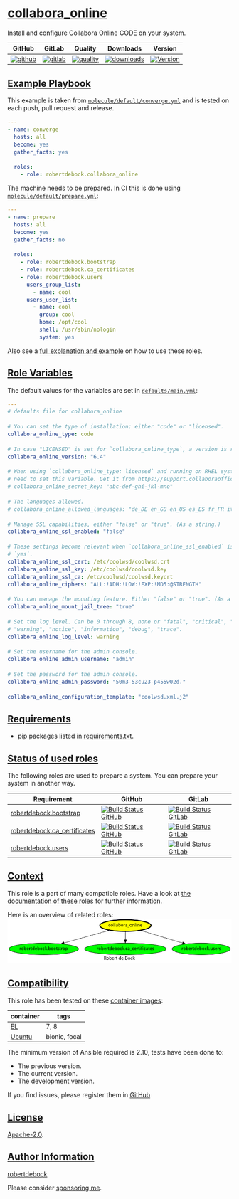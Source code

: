 # [collabora_online](#collabora_online)

Install and configure Collabora Online CODE on your system.

|GitHub|GitLab|Quality|Downloads|Version|
|------|------|-------|---------|-------|
|[![github](https://github.com/robertdebock/ansible-role-collabora_online/workflows/Ansible%20Molecule/badge.svg)](https://github.com/robertdebock/ansible-role-collabora_online/actions)|[![gitlab](https://gitlab.com/robertdebock-iac/ansible-role-collabora_online/badges/master/pipeline.svg)](https://gitlab.com/robertdebock-iac/ansible-role-collabora_online)|[![quality](https://img.shields.io/ansible/quality/55445)](https://galaxy.ansible.com/robertdebock/collabora_online)|[![downloads](https://img.shields.io/ansible/role/d/55445)](https://galaxy.ansible.com/robertdebock/collabora_online)|[![Version](https://img.shields.io/github/release/robertdebock/ansible-role-collabora_online.svg)](https://github.com/robertdebock/ansible-role-collabora_online/releases/)|

## [Example Playbook](#example-playbook)

This example is taken from [`molecule/default/converge.yml`](https://github.com/robertdebock/ansible-role-collabora_online/blob/master/molecule/default/converge.yml) and is tested on each push, pull request and release.

```yaml
---
- name: converge
  hosts: all
  become: yes
  gather_facts: yes

  roles:
    - role: robertdebock.collabora_online
```

The machine needs to be prepared. In CI this is done using [`molecule/default/prepare.yml`](https://github.com/robertdebock/ansible-role-collabora_online/blob/master/molecule/default/prepare.yml):

```yaml
---
- name: prepare
  hosts: all
  become: yes
  gather_facts: no

  roles:
    - role: robertdebock.bootstrap
    - role: robertdebock.ca_certificates
    - role: robertdebock.users
      users_group_list:
        - name: cool
      users_user_list:
        - name: cool
          group: cool
          home: /opt/cool
          shell: /usr/sbin/nologin
          system: yes
```

Also see a [full explanation and example](https://robertdebock.nl/how-to-use-these-roles.html) on how to use these roles.

## [Role Variables](#role-variables)

The default values for the variables are set in [`defaults/main.yml`](https://github.com/robertdebock/ansible-role-collabora_online/blob/master/defaults/main.yml):

```yaml
---
# defaults file for collabora_online

# You can set the type of installation; either "code" or "licensed".
collabora_online_type: code

# In case "LICENSED" is set for `collabora_online_type`, a version is required.
collabora_online_version: "6.4"

# When using `collabora_online_type: licensed` and running on RHEL systems, you
# need to set this variable. Get it from https://support.collaboraoffice.com/ .
# collabora_online_secret_key: "abc-def-ghi-jkl-mno"

# The languages allowed.
# collabora_online_allowed_languages: "de_DE en_GB en_US es_ES fr_FR it nl pt_BR pt_PT ru"

# Manage SSL capabilities, either "false" or "true". (As a string.)
collabora_online_ssl_enabled: "false"

# These settings become relevant when `collabora_online_ssl_enabled` is set to
# `yes`.
collabora_online_ssl_cert: /etc/coolwsd/coolwsd.crt
collabora_online_ssl_key: /etc/coolwsd/coolwsd.key
collabora_online_ssl_ca: /etc/coolwsd/coolwsd.keycrt
collabora_online_ciphers: "ALL:!ADH:!LOW:!EXP:!MD5:@STRENGTH"

# You can manage the mounting feature. Either "false" or "true". (As a string.)
collabora_online_mount_jail_tree: "true"

# Set the log level. Can be 0 through 8, none or "fatal", "critical", "error",
# "warning", "notice", "information", "debug", "trace".
collabora_online_log_level: warning

# Set the username for the admin console.
collabora_online_admin_username: "admin"

# Set the password for the admin console.
collabora_online_admin_password: "50m3-53cu23-p455w02d."

collabora_online_configuration_template: "coolwsd.xml.j2"
```

## [Requirements](#requirements)

- pip packages listed in [requirements.txt](https://github.com/robertdebock/ansible-role-collabora_online/blob/master/requirements.txt).

## [Status of used roles](#status-of-requirements)

The following roles are used to prepare a system. You can prepare your system in another way.

| Requirement | GitHub | GitLab |
|-------------|--------|--------|
|[robertdebock.bootstrap](https://galaxy.ansible.com/robertdebock/bootstrap)|[![Build Status GitHub](https://github.com/robertdebock/ansible-role-bootstrap/workflows/Ansible%20Molecule/badge.svg)](https://github.com/robertdebock/ansible-role-bootstrap/actions)|[![Build Status GitLab](https://gitlab.com/robertdebock-iac/ansible-role-bootstrap/badges/master/pipeline.svg)](https://gitlab.com/robertdebock-iac/ansible-role-bootstrap)|
|[robertdebock.ca_certificates](https://galaxy.ansible.com/robertdebock/ca_certificates)|[![Build Status GitHub](https://github.com/robertdebock/ansible-role-ca_certificates/workflows/Ansible%20Molecule/badge.svg)](https://github.com/robertdebock/ansible-role-ca_certificates/actions)|[![Build Status GitLab](https://gitlab.com/robertdebock-iac/ansible-role-ca_certificates/badges/master/pipeline.svg)](https://gitlab.com/robertdebock-iac/ansible-role-ca_certificates)|
|[robertdebock.users](https://galaxy.ansible.com/robertdebock/users)|[![Build Status GitHub](https://github.com/robertdebock/ansible-role-users/workflows/Ansible%20Molecule/badge.svg)](https://github.com/robertdebock/ansible-role-users/actions)|[![Build Status GitLab](https://gitlab.com/robertdebock-iac/ansible-role-users/badges/master/pipeline.svg)](https://gitlab.com/robertdebock-iac/ansible-role-users)|

## [Context](#context)

This role is a part of many compatible roles. Have a look at [the documentation of these roles](https://robertdebock.nl/) for further information.

Here is an overview of related roles:
![dependencies](https://raw.githubusercontent.com/robertdebock/ansible-role-collabora_online/png/requirements.png "Dependencies")

## [Compatibility](#compatibility)

This role has been tested on these [container images](https://hub.docker.com/u/robertdebock):

|container|tags|
|---------|----|
|[EL](https://hub.docker.com/repository/docker/robertdebock/enterpriselinux/general)|7, 8|
|[Ubuntu](https://hub.docker.com/repository/docker/robertdebock/ubuntu/general)|bionic, focal|

The minimum version of Ansible required is 2.10, tests have been done to:

- The previous version.
- The current version.
- The development version.

If you find issues, please register them in [GitHub](https://github.com/robertdebock/ansible-role-collabora_online/issues)

## [License](#license)

[Apache-2.0](https://github.com/robertdebock/ansible-role-collabora_online/blob/master/LICENSE).

## [Author Information](#author-information)

[robertdebock](https://robertdebock.nl/)

Please consider [sponsoring me](https://github.com/sponsors/robertdebock).
